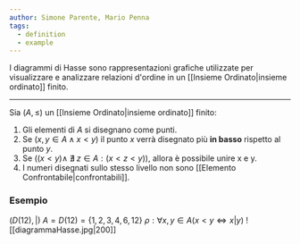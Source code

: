 ```yaml
---
author: Simone Parente, Mario Penna
tags:
  - definition
  - example
---
```

I diagrammi di Hasse sono rappresentazioni grafiche utilizzate per visualizzare e analizzare relazioni d'ordine in un [[Insieme Ordinato|insieme ordinato]] finito.

---
Sia $(A, \leq)$ un [[Insieme Ordinato|insieme ordinato]] finito:
1. Gli elementi di $A$ si disegnano come punti.
2. Se $(x,y \in A \land x<y)$ il punto $x$ verrà disegnato più **in basso** rispetto al punto $y$.
3. Se $((x<y) \land \; \nexists \; z \in A: (x<z<y))$, allora è possibile unire x e y.
4. I numeri disegnati sullo stesso livello non sono [[Elemento Confrontabile|confrontabili]].
### Esempio
$(D(12), |)$
$A=D(12)=\{1,2,3,4,6,12\}$
$\rho: \forall x,y \in A (x<y \iff x|y)$
![[diagrammaHasse.jpg|200]]
